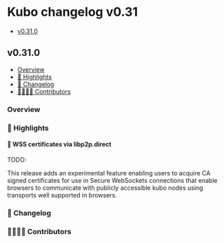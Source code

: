 # Kubo changelog v0.31

- [v0.31.0](#v0310)

## v0.31.0

- [Overview](#overview)
- [🔦 Highlights](#-highlights)
- [📝 Changelog](#-changelog)
- [👨‍👩‍👧‍👦 Contributors](#-contributors)

### Overview

### 🔦 Highlights

#### 🎯 WSS certificates via libp2p.direct

TODO:

This release adds an experimental feature enabling users to acquire CA signed certificates for use in Secure WebSockets
connections that enable browsers to communicate with publicly accessible kubo nodes using transports well supported in
browsers.

### 📝 Changelog

### 👨‍👩‍👧‍👦 Contributors
